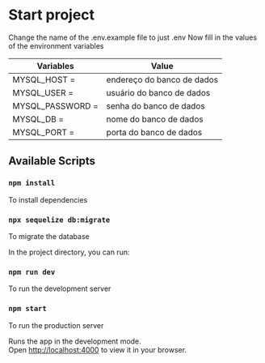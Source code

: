 # Start project

Change the name of the .env.example file to just .env
Now fill in the values ​​of the environment variables
  
  Variables   | Value
  --------- | ------
  MYSQL_HOST =  | endereço do banco de dados
  MYSQL_USER =  | usuário do banco de dados
  MYSQL_PASSWORD =  | senha do banco de dados
  MYSQL_DB =  | nome do banco de dados
  MYSQL_PORT =   | porta do banco de dados


## Available Scripts
### `npm install`
To install dependencies

### `npx sequelize db:migrate`
To migrate the database

In the project directory, you can run:

### `npm run dev`
To run the development server

### `npm start`
To run the production server

Runs the app in the development mode.\
Open [http://localhost:4000](http://localhost:4000) to view it in your browser.

